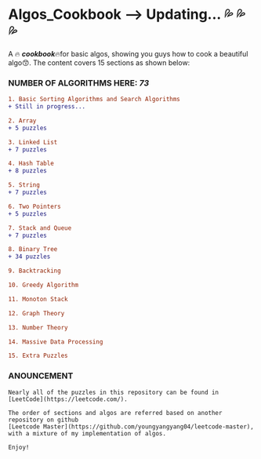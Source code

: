 # Algos_Cookbook --> Updating... :sweat_drops: :sweat_drops: :sweat_drops:
A :fire: ***cookbook***:fire:for basic algos, showing you guys how to cook a beautiful algo:kissing_smiling_eyes:. The content covers 15 sections as shown below:

### **NUMBER OF ALGORITHMS HERE**: ***73***    

```diff
1. Basic Sorting Algorithms and Search Algorithms
+ Still in progress...
```


```diff
2. Array
+ 5 puzzles
```
```diff
3. Linked List 
+ 7 puzzles 
```

```diff
4. Hash Table
+ 8 puzzles
```

```diff
5. String
+ 7 puzzles
```

```diff
6. Two Pointers
+ 5 puzzles
```

```diff
7. Stack and Queue
+ 7 puzzles 
```

```diff
8. Binary Tree
+ 34 puzzles 
```

```diff
9. Backtracking

```

```diff
10. Greedy Algorithm

```

```diff
11. Monoton Stack

```

```diff
12. Graph Theory

```

```diff
13. Number Theory

```

```diff
14. Massive Data Processing

```

```diff
15. Extra Puzzles

```
      

      
### **ANOUNCEMENT**

```
Nearly all of the puzzles in this repository can be found in [LeetCode](https://leetcode.com/). 
   
The order of sections and algos are referred based on another repository on github 
[Leetcode Master](https://github.com/youngyangyang04/leetcode-master), with a mixture of my implementation of algos.      
 
Enjoy!
```
